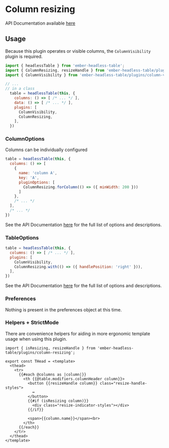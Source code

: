 # Column resizing



API Documentation available [here][api-docs]

[api-docs]: link://tbd

## Usage

Because this plugin operates or visible columns,
the `ColumnVisibility` plugin is required.

```js
import { headlessTable } from 'ember-headless-table';
import { ColumnResizing, resizeHandle } from 'ember-headless-table/plugins/column-resizing';
import { ColumnVisibility } from 'ember-headless-table/plugins/column-visibility';

// ...
// in a class
  table = headlessTable(this, {
    columns: () => [ /* ... */ ],
    data: () => [ /* ... */ ],
    plugins: [
      ColumnVisibility,
      ColumnResizing,
    ],
  })
```


### ColumnOptions

Columns can be individually configured

```js
table = headlessTable(this, {
  columns: () => [
    {
      name: 'column A',
      key: 'A',
      pluginOptions: [
        ColumnResizing.forColumn(() => ({ minWidth: 200 }))
      ]
    },
    /* ... */
  ],
  /* ... */
})
```

See the API Documentation [here][api-docs] for the full list of options and descriptions.

### TableOptions

```js
table = headlessTable(this, {
  columns: () => [ /* ... */ ],
  plugins: [
    ColumnVisibility,
    ColumnResizing.with(() => ({ handlePosition: 'right' })),
  ],
})
```

See the API Documentation [here][api-docs] for the full list of options and descriptions.

### Preferences

Nothing is present in the preferences object at this time.


### Helpers + StrictMode

There are convenience helpers for aiding in more ergonomic template usage when using this plugin.

```gjs
import { isResizing, resizeHandle } from 'ember-headless-table/plugins/column-resizing';

export const THead = <template>
  <thead>
    <tr>
      {{#each @columns as |column|}}
        <th {{@table.modifiers.columnHeader column}}>
          <button {{resizeHandle column}} class="resize-handle-styles">
            ↔
          </button>
          {{#if (isResizing column)}}
            <div class="resize-indicator-styles"></div>
          {{/if}}

          <span>{{column.name}}</span><br>
        </th>
      {{/each}}
    </tr>
  </thead>
</template>
```
